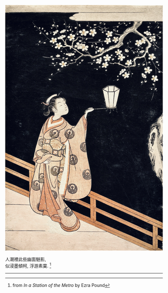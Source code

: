 ![Woman Admiring Plum Blossoms at Night](../assets/images/Woman_Admiring_Plum_Blossoms_at_Night.jpg)

人潮裡此些幽面魅影,
<br>
似浸墨傾柯, 浮游素霙. [^1]

[^1]: from _In a Station of the Metro_ by Ezra Pound

---
